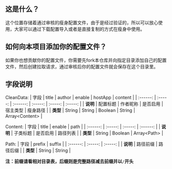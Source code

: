 ## 这是什么？

这个位置存储着通过审核的瘦身配置文件，由于是经过验证的，所以可以放心使用，大家可以通过下载配置导入或者是直接复制的方式在瘦身中使用。

## 如何向本项目添加你的配置文件？

如果你也想贡献你的配置文件，你需要先fork本仓库并向指定目录添加自己的配置文件，然后创建拉取请求，通过审核后你的配置文件就会保存在这个目录里。

## 字段说明
CleanData:
| 字段 | title | author | enable | hostApp | content |
| :------: | :-----: | :------: | :-----: | :-----: | :-----: |
| **说明** | 配置标题 | 作者昵称 | 是否启用 | 宿主类型 | 瘦身路径 |
| **类型** | String | String | Boolean | String | Array\<Content\> |

Content:
| 字段 | title | enable | path |
| :------: | :-----: | :-----: | :------: |
| **说明** | 子类标题 | 是否启用 | 路径列表 |
| **类型** | String | Boolean | Array\<Path\> |

Path:
| 字段 | prefix | suffix |
| :------: | :-----: | :-----: |
| **说明** | 路径前缀 | 路径后缀 |
| **类型** | String | String |

**注：前缀请看相对目录表，后缀则是完整路径减去前缀并以**`/`**开头**
